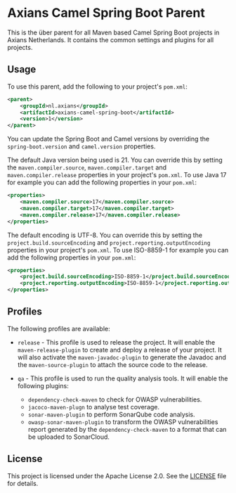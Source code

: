 # Axians Camel Spring Boot Parent

This is the über parent for all Maven based Camel Spring Boot projects in Axians Netherlands. It contains the common settings and plugins for all projects.

## Usage
To use this parent, add the following to your project's `pom.xml`:
```xml
<parent>
    <groupId>nl.axians</groupId>
    <artifactId>axians-camel-spring-boot</artifactId>
    <version>1</version>
</parent>
```

You can update the Spring Boot and Camel versions by overriding the `spring-boot.version` and `camel.version` properties.

The default Java version being used is 21. You can override this by setting the `maven.compiler.source`, `maven.compiler.target` and `maven.compiler.release` properties in your project's `pom.xml`. To use Java 17 for example you can add the following properties in your `pom.xml`:
```xml
<properties>
    <maven.compiler.source>17</maven.compiler.source>
    <maven.compiler.target>17</maven.compiler.target>
    <maven.compiler.release>17</maven.compiler.release>
</properties>
```
The default encoding is UTF-8. You can override this by setting the `project.build.sourceEncoding` and `project.reporting.outputEncoding` properties in your project's `pom.xml`. To use ISO-8859-1 for example you can add the following properties in your `pom.xml`:
```xml
<properties>
    <project.build.sourceEncoding>ISO-8859-1</project.build.sourceEncoding>
    <project.reporting.outputEncoding>ISO-8859-1</project.reporting.outputEncoding>
</properties>
```

## Profiles
The following profiles are available:
- `release` - This profile is used to release the project. It will enable the `maven-release-plugin` to create and deploy a release of your project. It will also activate the `maven-javadoc-plugin` to generate the Javadoc and the `maven-source-plugin` to attach the source code to the release.


- `qa` - This profile is used to run the quality analysis tools. It will enable the following plugins:
  - `dependency-check-maven` to check for OWASP vulnerabilities.
  - `jacoco-maven-plugn` to analyse test coverage.
  - `sonar-maven-plugin` to perform SonarQube code analysis.
  - `owasp-sonar-maven-plugin` to transform the OWASP vulnerabilities report generated by the `dependency-check-maven` to a format that can be uploaded to SonarCloud.

## License
This project is licensed under the Apache License 2.0. See the [LICENSE](LICENSE.md) file for details.


